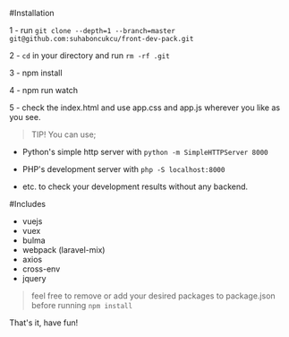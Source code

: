 

#Installation

1 - run `git clone --depth=1 --branch=master git@github.com:suhaboncukcu/front-dev-pack.git`

2 - `cd` in your directory and run `rm -rf .git`

3 - npm install

4 - npm run watch

5 - check the index.html and use app.css and app.js wherever you like as you see.


>TIP!
You can use;
* Python's simple http server with `python -m SimpleHTTPServer 8000`

* PHP's development server with `php -S localhost:8000`

* etc.
to check your development results without any backend.




#Includes

* vuejs
* vuex
* bulma
* webpack (laravel-mix)
* axios
* cross-env
* jquery

> feel free to remove or add your desired packages to package.json before running `npm install`

That's it, have fun!

